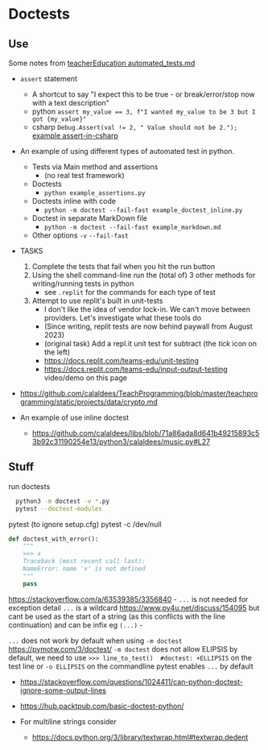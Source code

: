 Doctests
========

Use
---

Some notes from [teacherEducation automated_tests.md](https://github.com/calaldees/teacherEducation/blob/main/teacherEducation/automated_tests.md)

* `assert` statement
    * A shortcut to say "I expect this to be true - or break/error/stop now with a text description"
    * python `assert my_value == 3, f"I wanted my_value to be 3 but I got {my_value}"`
    * csharp `Debug.Assert(val != 2, " Value should not be 2.");` [example assert-in-csharp](https://www.educba.com/assert-in-c-sharp/)


* An example of using different types of automated test in python.
    * Tests via Main method and assertions
        * (no real test framework)
    * Doctests
        * `python example_assertions.py`
    * Doctests inline with code
        * `python -m doctest --fail-fast example_doctest_inline.py`
    * Doctest in separate MarkDown file
        * `python -m doctest --fail-fast example_markdown.md`
    * Other options `-v` `--fail-fast`
* TASKS
    1. Complete the tests that fail when you hit the run button
    2. Using the shell command-line run the (total of) 3 other methods for writing/running tests in python
        * see `.replit` for the commands for each type of test
    3. Attempt to use replit's built in unit-tests
        * I don't like the idea of vendor lock-in. We can't move between providers. Let's investigate what these tools do
        * (Since writing, replit tests are now behind paywall from August 2023) 
        * (original task) Add a repl.it unit test for subtract (the _tick_ icon on the left)
        * https://docs.replit.com/teams-edu/unit-testing
        * https://docs.replit.com/teams-edu/input-output-testing video/demo on this page

* https://github.com/calaldees/TeachProgramming/blob/master/teachprogramming/static/projects/data/crypto.md
* An example of use inline doctest
    * https://github.com/calaldees/libs/blob/71a86ada8d641b49215893c53b92c31190254e13/python3/calaldees/music.py#L27



Stuff
-----

run doctests
```bash
  python3 -m doctest -v *.py
  pytest --doctest-modules
```

pytest (to ignore setup.cfg)
  pytest -c /dev/null

```python
def doctest_with_error():
    """
    >>> x
    Traceback (most recent call last):
    NameError: name 'x' is not defined
    """
    pass
```
https://stackoverflow.com/a/63539385/3356840 - `...` is not needed for exception detail
`...` is a wildcard
https://www.py4u.net/discuss/154095
but cant be used as the start of a string (as this conflicts with the line continuation)
and can be infix eg `(...)` -

`...` does not work by default when using `-m doctest`
https://pymotw.com/3/doctest/
`-m doctest` does not allow ELIPSIS by default, we need to use `>>> line_to_test()  #doctest: +ELLIPSIS` on the test line or `-o ELLIPSIS` on the commandline
pytest enables `...` by default



* https://stackoverflow.com/questions/1024411/can-python-doctest-ignore-some-output-lines
* https://hub.packtpub.com/basic-doctest-python/

* For multiline strings consider
    * https://docs.python.org/3/library/textwrap.html#textwrap.dedent